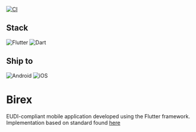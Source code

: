 [![CI](https://github.com/smarianimore/EUDI-wallet-app/actions/workflows/ci.yaml/badge.svg?branch=master)](https://github.com/smarianimore/EUDI-wallet-app/actions/workflows/ci.yaml)

## Stack

![Flutter](https://img.shields.io/badge/Flutter-%2302569B.svg?style=for-the-badge&logo=Flutter&logoColor=white)
![Dart](https://img.shields.io/badge/dart-%230175C2.svg?style=for-the-badge&logo=dart&logoColor=white)

## Ship to

![Android](https://img.shields.io/badge/Android-3DDC84?style=for-the-badge&logo=android&logoColor=white)
![iOS](https://img.shields.io/badge/iOS-000000?style=for-the-badge&logo=ios&logoColor=white)

# Birex

EUDI-compliant mobile application developed using the Flutter framework.
Implementation based on standard found [here](https://github.com/EWC-consortium/eudi-wallet-rfcs/blob/main/ewc-rfc001-issue-verifiable-credential.md)
